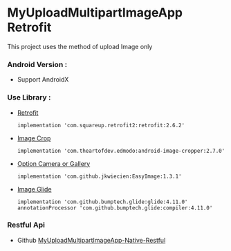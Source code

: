 # MyUploadMultipartImageApp Retrofit 
This project uses the method of upload Image only

### Android Version :
- Support AndroidX

### Use Library :
- [Retrofit](https://square.github.io/retrofit/)

  ```
  implementation 'com.squareup.retrofit2:retrofit:2.6.2'
  ```
  
- [Image Crop](https://github.com/ArthurHub/Android-Image-Cropper)

  ```
  implementation 'com.theartofdev.edmodo:android-image-cropper:2.7.0'
  ```
- [Option Camera or Gallery](https://github.com/jkwiecien/EasyImage)

  ```
  implementation 'com.github.jkwiecien:EasyImage:1.3.1'
  ```
  
- [Image Glide](https://github.com/bumptech/glide)

  ```
  implementation 'com.github.bumptech.glide:glide:4.11.0'
  annotationProcessor 'com.github.bumptech.glide:compiler:4.11.0'
  ```


### Restful Api
- Github [MyUploadMultipartImageApp-Native-Restful](https://github.com/adityaagusw/MyUploadMultipartImage-Native-Restful)

